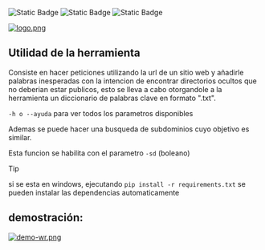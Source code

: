 
<p>

  <img alt="Static Badge" src="https://img.shields.io/badge/hecho_en-Python-blue?style=flat-square&logo=python&logoColor=white">
  <img alt="Static Badge" src="https://img.shields.io/badge/compatible_con-Windows-magenta?style=flat-square&">
  <img alt="Static Badge" src="https://img.shields.io/badge/compatible_con-Linux-green?style=flat-square&">
</p>

[![logo.png](https://i.postimg.cc/R0Fw9cP8/logo.png)](https://postimg.cc/xXwX3bVy)

## Utilidad de la herramienta

Consiste en hacer peticiones utilizando la url de un sitio web y añadirle palabras inesperadas con la intencion de encontrar directorios ocultos que no deberian estar publicos, esto se lleva a cabo otorgandole a la herramienta un diccionario de palabras clave en formato ".txt".

`-h o --ayuda` para ver todos los parametros disponibles

Ademas se puede hacer una busqueda de subdominios cuyo objetivo es similar.

Esta funcion se habilita con el parametro `-sd` (boleano)
 
> [!TIP]
si se esta en windows, ejecutando `pip install -r requirements.txt` se pueden instalar las dependencias automaticamente

## demostración:
[![demo-wr.png](https://i.postimg.cc/v87xmnh0/demo-wr.png)](https://postimg.cc/nMzhRC6m)
